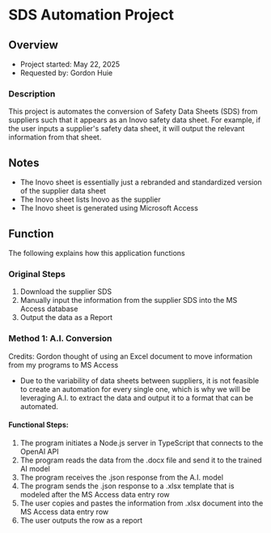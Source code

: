 # SDS Automation Project

## Overview
- Project started: May 22, 2025
- Requested by: Gordon Huie

### Description
This project is automates the conversion of Safety Data Sheets (SDS) from suppliers such that it appears as an Inovo safety data sheet. For example, if the user inputs a supplier's safety data sheet, it will output the relevant information from that sheet.

## Notes
- The Inovo sheet is essentially just a rebranded and standardized version of the supplier data sheet
- The Inovo sheet lists Inovo as the supplier
- The Inovo sheet is generated using Microsoft Access

## Function
The following explains how this application functions

### Original Steps
1. Download the supplier SDS
2. Manually input the information from the supplier SDS into the MS Access database
3. Output the data as a Report

### Method 1: A.I. Conversion
Credits: Gordon thought of using an Excel document to move information from my programs to MS Access

- Due to the variability of data sheets between suppliers, it is not feasible to create an automation for every single one, which is why we will be leveraging A.I. to extract the data and output it to a format that can be automated.

#### Functional Steps:
1. The program initiates a Node.js server in TypeScript that connects to the OpenAI API
2. The program reads the data from the .docx file and send it to the trained AI model
3. The program receives the .json response from the A.I. model
4. The program sends the .json response to a .xlsx template that is modeled after the MS Access data entry row
5. The user copies and pastes the information from .xlsx document into the MS Access data entry row
6. The user outputs the row as a report
